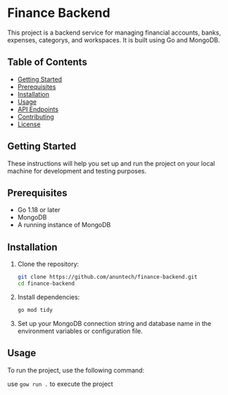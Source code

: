 # Finance Backend

This project is a backend service for managing financial accounts, banks, expenses, categorys, and workspaces. It is built using Go and MongoDB.

## Table of Contents

- [Getting Started](#getting-started)
- [Prerequisites](#prerequisites)
- [Installation](#installation)
- [Usage](#usage)
- [API Endpoints](#api-endpoints)
- [Contributing](#contributing)
- [License](#license)

## Getting Started

These instructions will help you set up and run the project on your local machine for development and testing purposes.

## Prerequisites

- Go 1.18 or later
- MongoDB
- A running instance of MongoDB

## Installation

1. Clone the repository:

   ```bash
   git clone https://github.com/anuntech/finance-backend.git
   cd finance-backend
   ```

2. Install dependencies:

   ```bash
   go mod tidy
   ```

3. Set up your MongoDB connection string and database name in the environment variables or configuration file.

## Usage

To run the project, use the following command:

use `gow run .` to execute the project